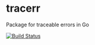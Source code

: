 # tracerr
Package for traceable errors in Go

[![Build Status](https://drone.io/github.com/syb-devs/tracerr/status.png)](https://drone.io/github.com/syb-devs/tracerr/latest)
